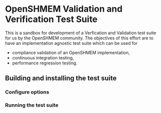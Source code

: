 # OpenSHMEM Validation and Verification Test Suite

This is a sandbox for development of a Verfication and Validation test suite for us
by the OpenSHMEM community.  The objectives of this effort are to have an implementation agnostic
test suite which can be used for

* compliance validation of an OpenSHMEM implementation,
* continuous integration testing,
* performance regression testing.

## Building and installing the test suite

### Configure options


### Running the test suite


